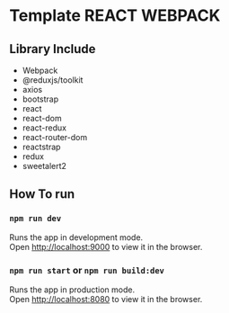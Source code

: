 # Template REACT WEBPACK

## Library Include

- Webpack
- @reduxjs/toolkit
- axios
- bootstrap
- react
- react-dom
- react-redux
- react-router-dom
- reactstrap
- redux
- sweetalert2

## How To run

### `npm run dev`

Runs the app in development mode.<br>
Open [http://localhost:9000](http://localhost:9000) to view it in the browser.

### `npm run start` or `npm run build:dev`

Runs the app in production mode.<br>
Open [http://localhost:8080](http://localhost:8080) to view it in the browser.
